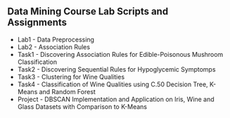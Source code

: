 ## Data Mining Course Lab Scripts and Assignments ##
* Lab1 - Data Preprocessing
* Lab2 - Association Rules
* Task1 - Discovering Association Rules for Edible-Poisonous Mushroom Classification
* Task2 - Discovering Sequential Rules for Hypoglycemic Symptomps
* Task3 - Clustering for Wine Qualities
* Task4 - Classification of Wine Qualities using C.50 Decision Tree, K-Means and Random Forest
* Project - DBSCAN Implementation and Application on Iris, Wine and Glass Datasets with Comparison to K-Means
